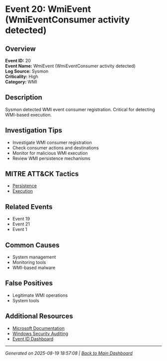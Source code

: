# Event 20: WmiEvent (WmiEventConsumer activity detected)

## Overview
**Event ID:** 20  
**Event Name:** WmiEvent (WmiEventConsumer activity detected)  
**Log Source:** Sysmon  
**Criticality:** High  
**Category:** WMI  

## Description
Sysmon detected WMI event consumer registration. Critical for detecting WMI-based execution.

## Investigation Tips
- Investigate WMI consumer registration
- Check consumer actions and destinations
- Monitor for malicious WMI execution
- Review WMI persistence mechanisms

## MITRE ATT&CK Tactics
- [Persistence](https://attack.mitre.org/tactics/TA0003/)
- [Execution](https://attack.mitre.org/tactics/TA0002/)

## Related Events
- Event 19
- Event 21
- Event 1

## Common Causes
- System management
- Monitoring tools
- WMI-based malware

## False Positives
- Legitimate WMI operations
- System tools

## Additional Resources
- [Microsoft Documentation](https://learn.microsoft.com/en-us/sysinternals/downloads/sysmon#events)
- [Windows Security Auditing](https://learn.microsoft.com/en-us/windows/security/threat-protection/auditing/audit-events)
- [Event ID Dashboard](../index.html)

---
*Generated on 2025-08-19 18:57:08 | [Back to Main Dashboard](../index.html)*
